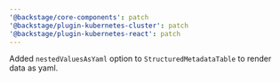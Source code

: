 ```yaml
---
'@backstage/core-components': patch
'@backstage/plugin-kubernetes-cluster': patch
'@backstage/plugin-kubernetes-react': patch
---
```


Added `nestedValuesAsYaml` option to `StructuredMetadataTable` to render data as yaml.
